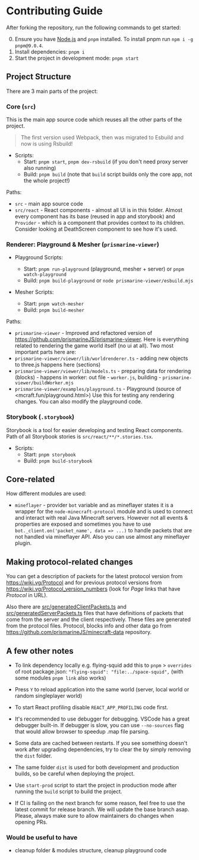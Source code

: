 # Contributing Guide

After forking the repository, run the following commands to get started:

0. Ensure you have [Node.js](https://nodejs.org) and `pnpm` installed. To install pnpm run `npm i -g pnpm@9.0.4`.
1. Install dependencies: `pnpm i`
2. Start the project in development mode: `pnpm start`

## Project Structure

There are 3 main parts of the project:

### Core (`src`)

This is the main app source code which reuses all the other parts of the project.

> The first version used Webpack, then was migrated to Esbuild and now is using Rsbuild!

- Scripts:
  - Start: `pnpm start`, `pnpm dev-rsbuild` (if you don't need proxy server also running)
  - Build: `pnpm build` (note that `build` script builds only the core app, not the whole project!)

Paths:

- `src` - main app source code
- `src/react` - React components - almost all UI is in this folder. Almost every component has its base (reused in app and storybook) and `Provider` - which is a component that provides context to its children. Consider looking at DeathScreen component to see how it's used.

### Renderer: Playground & Mesher (`prismarine-viewer`)

- Playground Scripts:
  - Start: `pnpm run-playground` (playground, mesher + server) or `pnpm watch-playground`
  - Build: `pnpm build-playground` or `node prismarine-viewer/esbuild.mjs`

- Mesher Scripts:
  - Start: `pnpm watch-mesher`
  - Build: `pnpm build-mesher`

Paths:

- `prismarine-viewer` - Improved and refactored version of <https://github.com/prismarineJS/prismarine-viewer>. Here is everything related to rendering the game world itself (no ui at all). Two most important parts here are:
- `prismarine-viewer/viewer/lib/worldrenderer.ts` - adding new objects to three.js happens here (sections)
- `prismarine-viewer/viewer/lib/models.ts` - preparing data for rendering (blocks) - happens in worker: out file - `worker.js`, building - `prismarine-viewer/buildWorker.mjs`
- `prismarine-viewer/examples/playground.ts` - Playground (source of <mcraft.fun/playground.html>) Use this for testing any rendering changes. You can also modify the playground code.

### Storybook (`.storybook`)

Storybook is a tool for easier developing and testing React components.
Path of all Storybook stories is `src/react/**/*.stories.tsx`.

- Scripts:
  - Start: `pnpm storybook`
  - Build: `pnpm build-storybook`

## Core-related

How different modules are used:

- `mineflayer` - provider `bot` variable and as mineflayer states it is a wrapper for the `node-minecraft-protocol` module and is used to connect and interact with real Java Minecraft servers. However not all events & properties are exposed and sometimes you have to use `bot._client.on('packet_name', data => ...)` to handle packets that are not handled via mineflayer API. Also you can use almost any mineflayer plugin.

## Making protocol-related changes

You can get a description of packets for the latest protocol version from <https://wiki.vg/Protocol> and for previous protocol versions from <https://wiki.vg/Protocol_version_numbers> (look for *Page* links that have *Protocol* in URL).

Also there are [src/generatedClientPackets.ts](src/generatedClientPackets.ts) and [src/generatedServerPackets.ts](src/generatedServerPackets.ts) files that have definitions of packets that come from the server and the client respectively. These files are generated from the protocol files. Protocol, blocks info and other data go from <https://github.com/prismarineJS/minecraft-data> repository.

## A few other notes

- To link dependency locally e.g. flying-squid add this to `pnpm` > `overrides` of root package.json: `"flying-squid": "file:../space-squid",` (with some modules `pnpm link` also works)

- Press `Y` to reload application into the same world (server, local world or random singleplayer world)
- To start React profiling disable `REACT_APP_PROFILING` code first.
- It's recommended to use debugger for debugging. VSCode has a great debugger built-in. If debugger is slow, you can use `--no-sources` flag that would allow browser to speedup .map file parsing.
- Some data are cached between restarts. If you see something doesn't work after upgrading dependencies, try to clear the by simply removing the `dist` folder.
- The same folder `dist` is used for both development and production builds, so be careful when deploying the project.
- Use `start-prod` script to start the project in production mode after running the `build` script to build the project.
- If CI is failing on the next branch for some reason, feel free to use the latest commit for release branch. We will update the base branch asap. Please, always make sure to allow maintainers do changes when opening PRs.

### Would be useful to have

- cleanup folder & modules structure, cleanup playground code
